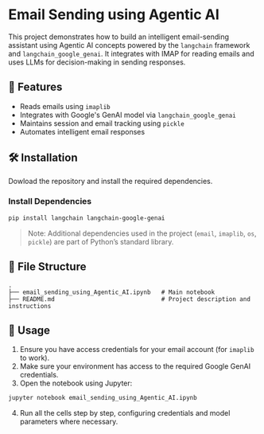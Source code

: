 # Email Sending using Agentic AI

This project demonstrates how to build an intelligent email-sending assistant using Agentic AI concepts powered by the `langchain` framework and `langchain_google_genai`. It integrates with IMAP for reading emails and uses LLMs for decision-making in sending responses.

## 🚀 Features

- Reads emails using `imaplib`
- Integrates with Google's GenAI model via `langchain_google_genai`
- Maintains session and email tracking using `pickle`
- Automates intelligent email responses

## 🛠️ Installation

Dowload the repository and install the required dependencies.

### Install Dependencies

```bash
pip install langchain langchain-google-genai
```

> Note: Additional dependencies used in the project (`email`, `imaplib`, `os`, `pickle`) are part of Python’s standard library.

## 📁 File Structure

```plaintext
.
├── email_sending_using_Agentic_AI.ipynb   # Main notebook
├── README.md                              # Project description and instructions
```

## 📌 Usage

1. Ensure you have access credentials for your email account (for `imaplib` to work).
2. Make sure your environment has access to the required Google GenAI credentials.
3. Open the notebook using Jupyter:

```bash
jupyter notebook email_sending_using_Agentic_AI.ipynb
```

4. Run all the cells step by step, configuring credentials and model parameters where necessary.

